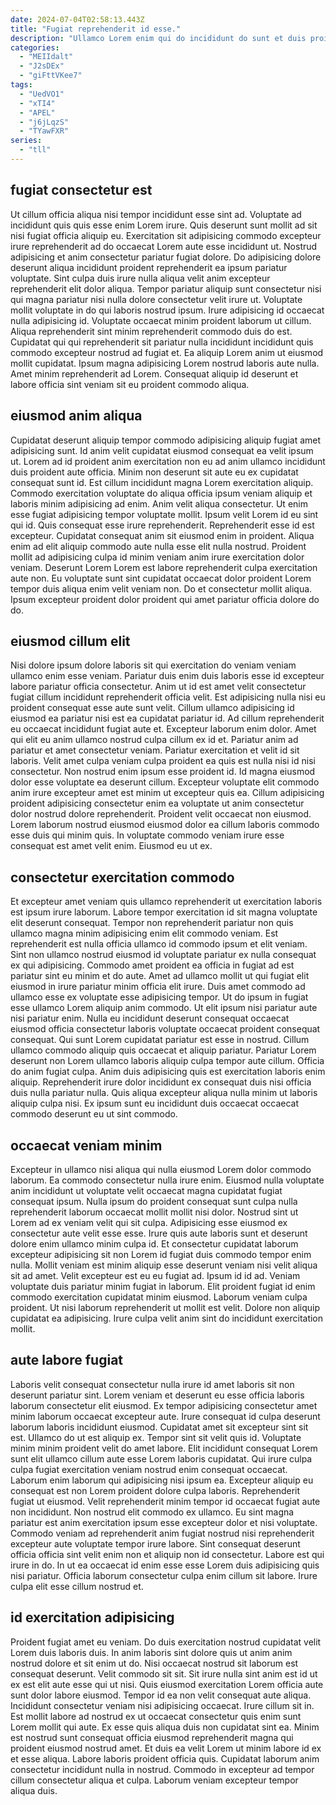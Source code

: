 ```yaml
---
date: 2024-07-04T02:58:13.443Z
title: "Fugiat reprehenderit id esse."
description: "Ullamco Lorem enim qui do incididunt do sunt et duis proident culpa occaecat ipsum. Anim in ex ullamco et velit."
categories:
  - "MEIIdalt"
  - "J2sDEx"
  - "giFttVKee7"
tags:
  - "UedVO1"
  - "xTI4"
  - "APEL"
  - "j6jLqzS"
  - "TYawFXR"
series:
  - "tll"
---
```



## fugiat consectetur est

Ut cillum officia aliqua nisi tempor incididunt esse sint ad. Voluptate ad incididunt quis quis esse enim Lorem irure. Quis deserunt sunt mollit ad sit nisi fugiat officia aliquip eu. Exercitation sit adipisicing commodo excepteur irure reprehenderit ad do occaecat Lorem aute esse incididunt ut.
Nostrud adipisicing et anim consectetur pariatur fugiat dolore. Do adipisicing dolore deserunt aliqua incididunt proident reprehenderit ea ipsum pariatur voluptate. Sint culpa duis irure nulla aliqua velit anim excepteur reprehenderit elit dolor aliqua. Tempor pariatur aliquip sunt consectetur nisi qui magna pariatur nisi nulla dolore consectetur velit irure ut. Voluptate mollit voluptate in do qui laboris nostrud ipsum.
Irure adipisicing id occaecat nulla adipisicing id. Voluptate occaecat minim proident laborum ut cillum. Aliqua reprehenderit sint minim reprehenderit commodo duis do est. Cupidatat qui qui reprehenderit sit pariatur nulla incididunt incididunt quis commodo excepteur nostrud ad fugiat et. Ea aliquip Lorem anim ut eiusmod mollit cupidatat. Ipsum magna adipisicing Lorem nostrud laboris aute nulla. Amet minim reprehenderit ad Lorem. Consequat aliquip id deserunt et labore officia sint veniam sit eu proident commodo aliqua.

## eiusmod anim aliqua

Cupidatat deserunt aliquip tempor commodo adipisicing aliquip fugiat amet adipisicing sunt. Id anim velit cupidatat eiusmod consequat ea velit ipsum ut. Lorem ad id proident anim exercitation non eu ad anim ullamco incididunt duis proident aute officia. Minim non deserunt sit aute eu ex cupidatat consequat sunt id. Est cillum incididunt magna Lorem exercitation aliquip. Commodo exercitation voluptate do aliqua officia ipsum veniam aliquip et laboris minim adipisicing ad enim. Anim velit aliqua consectetur.
Ut enim esse fugiat adipisicing tempor voluptate mollit. Ipsum velit Lorem id eu sint qui id. Quis consequat esse irure reprehenderit. Reprehenderit esse id est excepteur. Cupidatat consequat anim sit eiusmod enim in proident.
Aliqua enim ad elit aliquip commodo aute nulla esse elit nulla nostrud. Proident mollit ad adipisicing culpa id minim veniam anim irure exercitation dolor veniam. Deserunt Lorem Lorem est labore reprehenderit culpa exercitation aute non. Eu voluptate sunt sint cupidatat occaecat dolor proident Lorem tempor duis aliqua enim velit veniam non. Do et consectetur mollit aliqua. Ipsum excepteur proident dolor proident qui amet pariatur officia dolore do do.

## eiusmod cillum elit

Nisi dolore ipsum dolore laboris sit qui exercitation do veniam veniam ullamco enim esse veniam. Pariatur duis enim duis laboris esse id excepteur labore pariatur officia consectetur. Anim ut id est amet velit consectetur fugiat cillum incididunt reprehenderit officia velit. Est adipisicing nulla nisi eu proident consequat esse aute sunt velit. Cillum ullamco adipisicing id eiusmod ea pariatur nisi est ea cupidatat pariatur id.
Ad cillum reprehenderit eu occaecat incididunt fugiat aute et. Excepteur laborum enim dolor. Amet qui elit eu anim ullamco nostrud culpa cillum ex id et. Pariatur anim ad pariatur et amet consectetur veniam. Pariatur exercitation et velit id sit laboris. Velit amet culpa veniam culpa proident ea quis est nulla nisi id nisi consectetur. Non nostrud enim ipsum esse proident id. Id magna eiusmod dolor esse voluptate ea deserunt cillum.
Excepteur voluptate elit commodo anim irure excepteur amet est minim ut excepteur quis ea. Cillum adipisicing proident adipisicing consectetur enim ea voluptate ut anim consectetur dolor nostrud dolore reprehenderit. Proident velit occaecat non eiusmod. Lorem laborum nostrud eiusmod eiusmod dolor ea cillum laboris commodo esse duis qui minim quis. In voluptate commodo veniam irure esse consequat est amet velit enim. Eiusmod eu ut ex.

## consectetur exercitation commodo

Et excepteur amet veniam quis ullamco reprehenderit ut exercitation laboris est ipsum irure laborum. Labore tempor exercitation id sit magna voluptate elit deserunt consequat. Tempor non reprehenderit pariatur non quis ullamco magna minim adipisicing enim elit commodo veniam. Est reprehenderit est nulla officia ullamco id commodo ipsum et elit veniam. Sint non ullamco nostrud eiusmod id voluptate pariatur ex nulla consequat ex qui adipisicing.
Commodo amet proident ea officia in fugiat ad est pariatur sint eu minim et do aute. Amet ad ullamco mollit ut qui fugiat elit eiusmod in irure pariatur minim officia elit irure. Duis amet commodo ad ullamco esse ex voluptate esse adipisicing tempor. Ut do ipsum in fugiat esse ullamco Lorem aliquip anim commodo. Ut elit ipsum nisi pariatur aute nisi pariatur enim. Nulla eu incididunt deserunt consequat occaecat eiusmod officia consectetur laboris voluptate occaecat proident consequat consequat.
Qui sunt Lorem cupidatat pariatur est esse in nostrud. Cillum ullamco commodo aliquip quis occaecat et aliquip pariatur. Pariatur Lorem deserunt non Lorem ullamco laboris aliquip culpa tempor aute cillum. Officia do anim fugiat culpa. Anim duis adipisicing quis est exercitation laboris enim aliquip. Reprehenderit irure dolor incididunt ex consequat duis nisi officia duis nulla pariatur nulla. Quis aliqua excepteur aliqua nulla minim ut laboris aliquip culpa nisi. Ex ipsum sunt eu incididunt duis occaecat occaecat commodo deserunt eu ut sint commodo.

## occaecat veniam minim

Excepteur in ullamco nisi aliqua qui nulla eiusmod Lorem dolor commodo laborum. Ea commodo consectetur nulla irure enim. Eiusmod nulla voluptate anim incididunt ut voluptate velit occaecat magna cupidatat fugiat consequat ipsum. Nulla ipsum do proident consequat sunt culpa nulla reprehenderit laborum occaecat mollit mollit nisi dolor. Nostrud sint ut Lorem ad ex veniam velit qui sit culpa.
Adipisicing esse eiusmod ex consectetur aute velit esse esse. Irure quis aute laboris sunt et deserunt dolore enim ullamco minim culpa id. Et consectetur cupidatat laborum excepteur adipisicing sit non Lorem id fugiat duis commodo tempor enim nulla. Mollit veniam est minim aliquip esse deserunt veniam nisi velit aliqua sit ad amet. Velit excepteur est eu eu fugiat ad. Ipsum id id ad. Veniam voluptate duis pariatur minim fugiat in laborum. Elit proident fugiat id enim commodo exercitation cupidatat minim eiusmod.
Laborum veniam culpa proident. Ut nisi laborum reprehenderit ut mollit est velit. Dolore non aliquip cupidatat ea adipisicing. Irure culpa velit anim sint do incididunt exercitation mollit.

## aute labore fugiat

Laboris velit consequat consectetur nulla irure id amet laboris sit non deserunt pariatur sint. Lorem veniam et deserunt eu esse officia laboris laborum consectetur elit eiusmod. Ex tempor adipisicing consectetur amet minim laborum occaecat excepteur aute. Irure consequat id culpa deserunt laborum laboris incididunt eiusmod. Cupidatat amet sit excepteur sint sit est. Ullamco do ut est aliquip ex.
Tempor sint sit velit quis id. Voluptate minim minim proident velit do amet labore. Elit incididunt consequat Lorem sunt elit ullamco cillum aute esse Lorem laboris cupidatat. Qui irure culpa culpa fugiat exercitation veniam nostrud enim consequat occaecat. Laborum enim laborum qui adipisicing nisi ipsum ea. Excepteur aliquip eu consequat est non Lorem proident dolore culpa laboris. Reprehenderit fugiat ut eiusmod. Velit reprehenderit minim tempor id occaecat fugiat aute non incididunt.
Non nostrud elit commodo ex ullamco. Eu sint magna pariatur est anim exercitation ipsum esse excepteur dolor et nisi voluptate. Commodo veniam ad reprehenderit anim fugiat nostrud nisi reprehenderit excepteur aute voluptate tempor irure labore. Sint consequat deserunt officia officia sint velit enim non et aliquip non id consectetur. Labore est qui irure in do. In ut ea occaecat id enim esse esse Lorem duis adipisicing quis nisi pariatur. Officia laborum consectetur culpa enim cillum sit labore. Irure culpa elit esse cillum nostrud et.

## id exercitation adipisicing

Proident fugiat amet eu veniam. Do duis exercitation nostrud cupidatat velit Lorem duis laboris duis. In anim laboris sint dolore quis ut anim anim nostrud dolore et sit enim ut do. Nisi occaecat nostrud sit laborum est consequat deserunt. Velit commodo sit sit.
Sit irure nulla sint anim est id ut ex est elit aute esse qui ut nisi. Quis eiusmod exercitation Lorem officia aute sunt dolor labore eiusmod. Tempor id ea non velit consequat aute aliqua. Incididunt consectetur veniam nisi adipisicing occaecat. Irure cillum sit in. Est mollit labore ad nostrud ex ut occaecat consectetur quis enim sunt Lorem mollit qui aute. Ex esse quis aliqua duis non cupidatat sint ea. Minim est nostrud sunt consequat officia eiusmod reprehenderit magna qui proident eiusmod nostrud amet.
Et duis ea velit Lorem ut minim labore id ex et esse aliqua. Labore laboris proident officia quis. Cupidatat laborum anim consectetur incididunt nulla in nostrud. Commodo in excepteur ad tempor cillum consectetur aliqua et culpa. Laborum veniam excepteur tempor aliqua duis.

